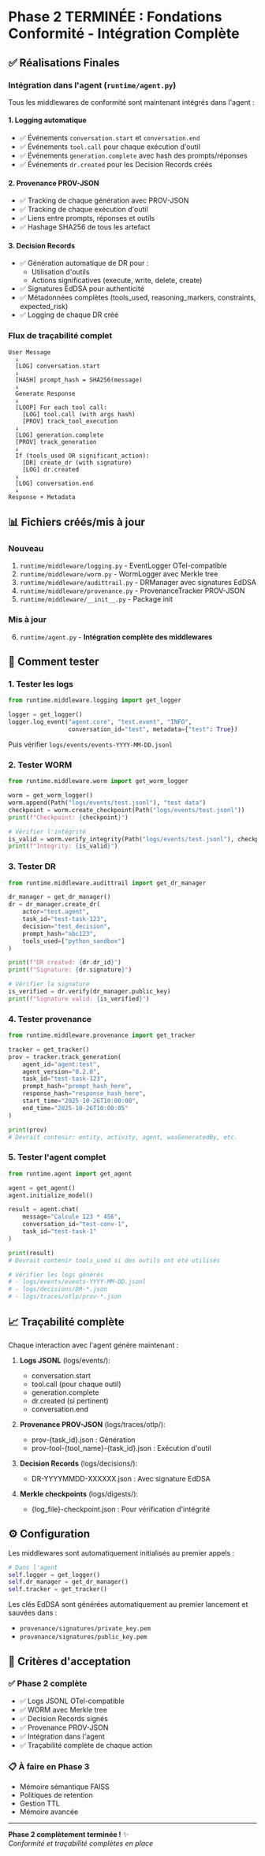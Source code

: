 # Phase 2 TERMINÉE : Fondations Conformité - Intégration Complète

## ✅ Réalisations Finales

### Intégration dans l'agent (`runtime/agent.py`)

Tous les middlewares de conformité sont maintenant intégrés dans l'agent :

#### 1. **Logging automatique**
- ✅ Événements `conversation.start` et `conversation.end`
- ✅ Événements `tool.call` pour chaque exécution d'outil
- ✅ Événements `generation.complete` avec hash des prompts/réponses
- ✅ Événements `dr.created` pour les Decision Records créés

#### 2. **Provenance PROV-JSON**
- ✅ Tracking de chaque génération avec PROV-JSON
- ✅ Tracking de chaque exécution d'outil
- ✅ Liens entre prompts, réponses et outils
- ✅ Hashage SHA256 de tous les artefact

#### 3. **Decision Records**
- ✅ Génération automatique de DR pour :
  - Utilisation d'outils
  - Actions significatives (execute, write, delete, create)
- ✅ Signatures EdDSA pour authenticité
- ✅ Métadonnées complètes (tools_used, reasoning_markers, constraints, expected_risk)
- ✅ Logging de chaque DR créé

### Flux de traçabilité complet

```
User Message
  ↓
  [LOG] conversation.start
  ↓
  [HASH] prompt_hash = SHA256(message)
  ↓
  Generate Response
  ↓
  [LOOP] For each tool call:
    [LOG] tool.call (with args hash)
    [PROV] track_tool_execution
  ↓
  [LOG] generation.complete
  [PROV] track_generation
  ↓
  If (tools_used OR significant_action):
    [DR] create_dr (with signature)
    [LOG] dr.created
  ↓
  [LOG] conversation.end
  ↓
Response + Metadata
```

## 📊 Fichiers créés/mis à jour

### Nouveau
1. `runtime/middleware/logging.py` - EventLogger OTel-compatible
2. `runtime/middleware/worm.py` - WormLogger avec Merkle tree
3. `runtime/middleware/audittrail.py` - DRManager avec signatures EdDSA
4. `runtime/middleware/provenance.py` - ProvenanceTracker PROV-JSON
5. `runtime/middleware/__init__.py` - Package init

### Mis à jour
6. `runtime/agent.py` - **Intégration complète des middlewares**

## 🧪 Comment tester

### 1. Tester les logs
```python
from runtime.middleware.logging import get_logger

logger = get_logger()
logger.log_event("agent.core", "test.event", "INFO", 
                 conversation_id="test", metadata={"test": True})
```

Puis vérifier `logs/events/events-YYYY-MM-DD.jsonl`

### 2. Tester WORM
```python
from runtime.middleware.worm import get_worm_logger

worm = get_worm_logger()
worm.append(Path("logs/events/test.jsonl"), "test data")
checkpoint = worm.create_checkpoint(Path("logs/events/test.jsonl"))
print(f"Checkpoint: {checkpoint}")

# Vérifier l'intégrité
is_valid = worm.verify_integrity(Path("logs/events/test.jsonl"), checkpoint)
print(f"Integrity: {is_valid}")
```

### 3. Tester DR
```python
from runtime.middleware.audittrail import get_dr_manager

dr_manager = get_dr_manager()
dr = dr_manager.create_dr(
    actor="test.agent",
    task_id="test-task-123",
    decision="test_decision",
    prompt_hash="abc123",
    tools_used=["python_sandbox"]
)

print(f"DR created: {dr.dr_id}")
print(f"Signature: {dr.signature}")

# Vérifier la signature
is_verified = dr.verify(dr_manager.public_key)
print(f"Signature valid: {is_verified}")
```

### 4. Tester provenance
```python
from runtime.middleware.provenance import get_tracker

tracker = get_tracker()
prov = tracker.track_generation(
    agent_id="agent:test",
    agent_version="0.2.0",
    task_id="test-task-123",
    prompt_hash="prompt_hash_here",
    response_hash="response_hash_here",
    start_time="2025-10-26T10:00:00",
    end_time="2025-10-26T10:00:05"
)

print(prov)
# Devrait contenir: entity, activity, agent, wasGeneratedBy, etc.
```

### 5. Tester l'agent complet
```python
from runtime.agent import get_agent

agent = get_agent()
agent.initialize_model()

result = agent.chat(
    message="Calcule 123 * 456",
    conversation_id="test-conv-1",
    task_id="test-task-1"
)

print(result)
# Devrait contenir tools_used si des outils ont été utilisés

# Vérifier les logs générés
# - logs/events/events-YYYY-MM-DD.jsonl
# - logs/decisions/DR-*.json
# - logs/traces/otlp/prov-*.json
```

## 📈 Traçabilité complète

Chaque interaction avec l'agent génère maintenant :

1. **Logs JSONL** (logs/events/):
   - conversation.start
   - tool.call (pour chaque outil)
   - generation.complete
   - dr.created (si pertinent)
   - conversation.end

2. **Provenance PROV-JSON** (logs/traces/otlp/):
   - prov-{task_id}.json : Génération
   - prov-tool-{tool_name}-{task_id}.json : Exécution d'outil

3. **Decision Records** (logs/decisions/):
   - DR-YYYYMMDD-XXXXXX.json : Avec signature EdDSA

4. **Merkle checkpoints** (logs/digests/):
   - {log_file}-checkpoint.json : Pour vérification d'intégrité

## ⚙️ Configuration

Les middlewares sont automatiquement initialisés au premier appels :

```python
# Dans l'agent
self.logger = get_logger()
self.dr_manager = get_dr_manager()
self.tracker = get_tracker()
```

Les clés EdDSA sont générées automatiquement au premier lancement et sauvées dans :
- `provenance/signatures/private_key.pem`
- `provenance/signatures/public_key.pem`

## 🎯 Critères d'acceptation

### ✅ Phase 2 complète

- ✅ Logs JSONL OTel-compatible
- ✅ WORM avec Merkle tree
- ✅ Decision Records signés
- ✅ Provenance PROV-JSON
- ✅ Intégration dans l'agent
- ✅ Traçabilité complète de chaque action

### 📋 À faire en Phase 3

- Mémoire sémantique FAISS
- Politiques de retention
- Gestion TTL
- Mémoire avancée

---

**Phase 2 complètement terminée !** ✨  
*Conformité et traçabilité complètes en place*
